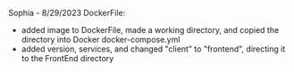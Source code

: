 Sophia - 8/29/2023
DockerFile:
- added image to DockerFile, made a working directory, and copied the directory into Docker
docker-compose.yml
- added version, services, and changed "client" to "frontend", directing it to the FrontEnd directory